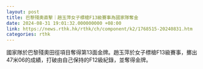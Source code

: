 ```yaml
---
layout: post
title: 巴黎殘奧直擊｜趙玉萍女子標槍F13級賽事為國家隊奪金
date: 2024-08-31 19:01:32.000000000 +08:00
link: https://news.rthk.hk/rthk/ch/component/k2/1768515-20240831.htm
categories: rthk
---
```


國家隊於巴黎殘奧田徑項目奪得第13面金牌。趙玉萍於女子標槍F13級賽事，擲出47米06的成績，打破由自己保持的F12級紀錄，並奪得金牌。
